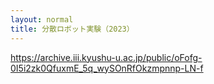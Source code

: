 ```yaml
---
layout: normal
title: 分散ロボット実験（2023）
---
```


https://archive.iii.kyushu-u.ac.jp/public/oFofg-0I5i2zk0QfuxmE_5q_wySOnRfOkzmpnnp-LN-f

